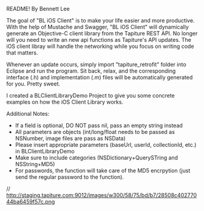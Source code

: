 README!
By Bennett Lee

The goal of "BL iOS Client" is to make your life easier and more productive. With the help of Mustache and Swagger, "BL iOS Client" will dynamically generate an Objective-C client library from the Tapiture REST API. No longer will you need to write an new api functions as Tapiture's API updates. The iOS client libray will handle the networking while you focus on writing code that matters.

Whenever an update occurs, simply import "tapiture_retrofit" folder into Eclipse and run the program. Sit back, relax, and the corresponding interface (.h) and implementation (.m) files will be automatically generated for you. Pretty sweet.

I created a BLClientLibraryDemo Project to give you some concrete examples on how the iOS Client Library works.

Additional  Notes:
* If a field is optional, DO NOT pass nil, pass an empty string instead
* All parameters are objects (int/long/float needs to be passed as NSNumber, image files are pass as NSData)
* Please insert appropriate parameters (baseUrl, userId, collectionId, etc.) in BLClientLibraryDemo
* Make sure to include categories (NSDictionary+QuerySTring and NSString+MD5)
* For passwords, the function will take care of the MD5 encrpytion (just send the regular password to the function).

// http://staging.tapiture.com:9012/images/w300/58/75/bd/b7/28508c40277044ba6459f57c.png
